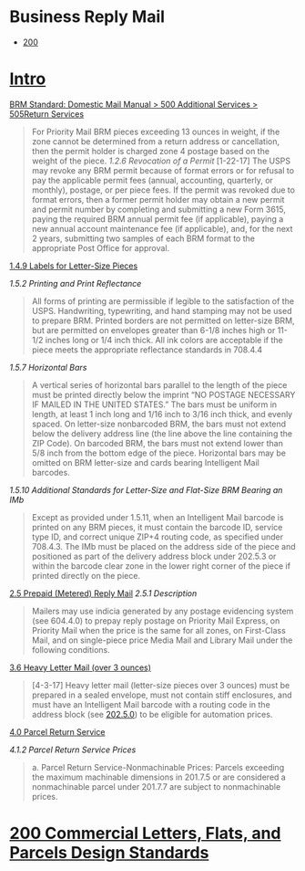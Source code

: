 Business Reply Mail
===================

* [200](##200-commercial-letters-flats-and-parcels-design-standards)

# [Intro](http://pe.usps.com/MailpieceDesign/Index?ViewName=BRMIntroduction)

[BRM Standard: Domestic Mail Manual > 500 Additional Services > 505Return Services](http://pe.usps.com/text/dmm300/505.htm#1224365)

> For Priority Mail BRM pieces exceeding 13 ounces in weight, if the zone cannot be determined from a return address or cancellation, then the permit holder is charged zone 4 postage based on the weight of the piece. 
_1.2.6 Revocation of a Permit_
> [1-22-17] The USPS may revoke any BRM permit because of format errors or for refusal to pay the applicable permit fees (annual, accounting, quarterly, or monthly), postage, or per piece fees. If the permit was revoked due to format errors, then a former permit holder may obtain a new permit and permit number by completing and submitting a new Form 3615, paying the required BRM annual permit fee (if applicable), paying a new annual account maintenance fee (if applicable), and, for the next 2 years, submitting two samples of each BRM format to the appropriate Post Office for approval.

[1.4.9 Labels for Letter-Size Pieces](http://pe.usps.com/text/dmm300/505.htm#ep1224680)

_1.5.2 Printing and Print Reflectance_
> All forms of printing are permissible if legible to the satisfaction of the USPS. Handwriting, typewriting, and hand stamping may not be used to prepare BRM. Printed borders are not permitted on letter-size BRM, but are permitted on envelopes greater than 6-1/8 inches high or 11-1/2 inches long or 1/4 inch thick. All ink colors are acceptable if the piece meets the appropriate reflectance standards in 708.4.4

_1.5.7 Horizontal Bars_
> A vertical series of horizontal bars parallel to the length of the piece must be printed directly below the imprint “NO POSTAGE NECESSARY IF MAILED IN THE UNITED STATES.” The bars must be uniform in length, at least 1 inch long and 1/16 inch to 3/16 inch thick, and evenly spaced. On letter-size nonbarcoded BRM, the bars must not extend below the delivery address line (the line above the line containing the ZIP Code). On barcoded BRM, the bars must not extend lower than 5/8 inch from the bottom edge of the piece. Horizontal bars may be omitted on BRM letter-size and cards bearing Intelligent Mail barcodes.

_1.5.10 Additional Standards for Letter-Size and Flat-Size BRM Bearing an IMb_
> Except as provided under 1.5.11, when an Intelligent Mail barcode is printed on any BRM pieces, it must contain the barcode ID, service type ID, and correct unique ZIP+4 routing code, as specified under 708.4.3. The IMb must be placed on the address side of the piece and positioned as part of the delivery address block under 202.5.3 or within the barcode clear zone in the lower right corner of the piece if printed directly on the piece.

[2.5 Prepaid (Metered) Reply Mail](http://pe.usps.com/text/dmm300/505.htm#ep1241295)
_2.5.1 Description_
> Mailers may use indicia generated by any postage evidencing system (see 604.4.0) to prepay reply postage on Priority Mail Express, on Priority Mail when the price is the same for all zones, on First-Class Mail, and on single-piece price Media Mail and Library Mail under the following conditions.

[3.6 Heavy Letter Mail (over 3 ounces)](http://pe.usps.com/text/dmm300/201.htm#ep1083459)
> [4-3-17] Heavy letter mail (letter-size pieces over 3 ounces) must be prepared in a sealed envelope, must not contain stiff enclosures, and must have an Intelligent Mail barcode with a routing code in the address block (see [202.5.0](http://pe.usps.com/text/dmm300/202.htm#ep1047220)) to be eligible for automation prices.

[4.0 Parcel Return Service](http://pe.usps.com/text/dmm300/505.htm#ep1226061)

_4.1.2 Parcel Return Service Prices_
> a. Parcel Return Service-Nonmachinable Prices: Parcels exceeding the maximum machinable dimensions in 201.7.5 or are considered a nonmachinable parcel under 201.7.7 are subject to nonmachinable prices.




# [200 Commercial Letters, Flats, and Parcels Design Standards](http://pe.usps.com/text/dmm300/201.htm#ep1097315)


